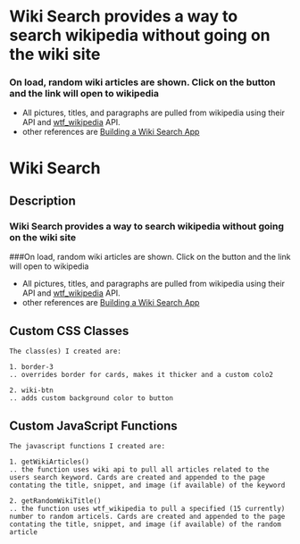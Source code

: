 # Wiki Search provides a way to search wikipedia without going on the wiki site
### On load, random wiki articles are shown. Click on the button and the link will open to wikipedia
* All pictures, titles, and paragraphs are pulled from wikipedia using their API and [wtf_wikipedia](https://github.com/spencermountain/wtf_wikipedia) API. 
* other references are [Building a Wiki Search App](https://www.freecodecamp.org/news/building-a-wikipedia-search-engine-project-4d84de3841d2/)

# Wiki Search

## Description
### Wiki Search provides a way to search wikipedia without going on the wiki site
###On load, random wiki articles are shown. Click on the button and the link will open to wikipedia
* All pictures, titles, and paragraphs are pulled from wikipedia using their API and [wtf_wikipedia](https://github.com/spencermountain/wtf_wikipedia) API. 
* other references are [Building a Wiki Search App](https://www.freecodecamp.org/news/building-a-wikipedia-search-engine-project-4d84de3841d2/)


## Custom CSS Classes
```
The class(es) I created are:

1. border-3
.. overrides border for cards, makes it thicker and a custom colo2

2. wiki-btn
.. adds custom background color to button
```



## Custom JavaScript Functions
```
The javascript functions I created are:

1. getWikiArticles()
.. the function uses wiki api to pull all articles related to the users search keyword. Cards are created and appended to the page contating the title, snippet, and image (if available) of the keyword

2. getRandomWikiTitle()
.. the function uses wtf_wikipedia to pull a specified (15 currently) number to random articels. Cards are created and appended to the page contating the title, snippet, and image (if available) of the random article

```
